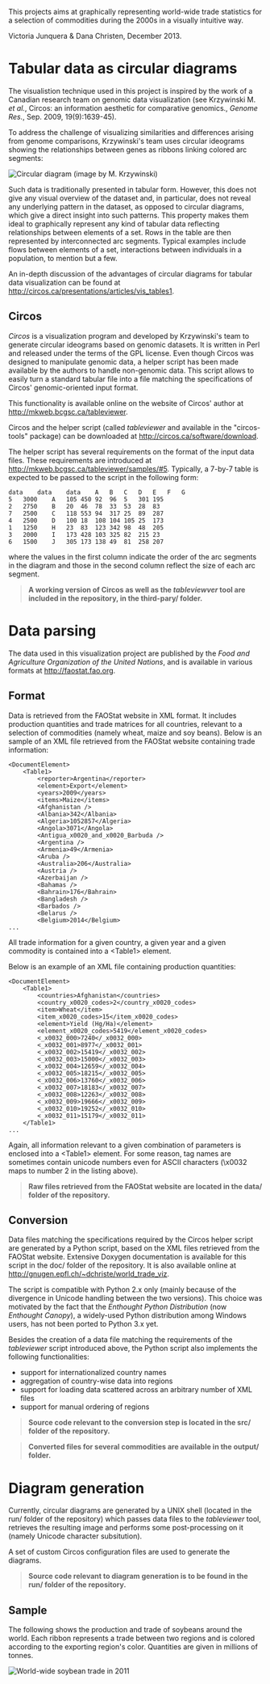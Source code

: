 
This projects aims at graphically representing world-wide trade statistics for a selection of commodities during the 2000s in a visually intuitive way.

Victoria Junquera & Dana Christen, December 2013.

Tabular data as circular diagrams
=================================

The visualistion technique used in this project is inspired by the work of a Canadian research team on genomic data visualization (see Krzywinski M. *et al.*, Circos: an information aesthetic for comparative genomics., *Genome Res.*, Sep. 2009, 19(9):1639-45).

To address the challenge of visualizing similarities and differences arising from genome comparisons, Krzywinski's team uses circular ideograms showing the relationships between genes as ribbons linking colored arc segments:

![Circular diagram (image by M. Krzywinski)](https://bitbucket.org/danachristen/world-trade-viz/raw/master/doc/diagram.jpg)

Such data is traditionally presented in tabular form. However, this does not give any visual overview of the dataset and, in particular, does not reveal any underlying pattern in the dataset, as opposed to circular diagrams, which give a direct insight into such patterns. This property makes them ideal to graphically represent any kind of tabular data reflecting relationships between elements of a set. Rows in the table are then represented by interconnected arc segments. Typical examples include flows between elements of a set, interactions between individuals in a population, to mention but a few.

An in-depth discussion of the advantages of circular diagrams for tabular data visualization can be found at <http://circos.ca/presentations/articles/vis_tables1>.

Circos
------

*Circos* is a visualization program and developed by Krzywinski's team to generate circular ideograms based on genomic datasets. It is written in Perl and released under the terms of the GPL license. Even though Circos was designed to manipulate genomic data, a helper script has been made available by the authors to handle non-genomic data. This script allows to easily turn a standard tabular file into a file matching the specifications of Circos' genomic-oriented input format.

This functionality is available online on the website of Circos' author at <http://mkweb.bcgsc.ca/tableviewer>.

Circos and the helper script (called *tableviewer* and available in the "circos-tools" package) can be downloaded at <http://circos.ca/software/download>.

The helper script has several requirements on the format of the input data files. These requirements are introduced at <http://mkweb.bcgsc.ca/tableviewer/samples/#5>. Typically, a 7-by-7 table is expected to be passed to the script in the following form:

    data	data	data	A	B	C	D	E	F	G
    5	3000	A	105	450	92	96	5	301	195
    2	2750	B	20	46	78	33	53	28	83
    7	2500	C	118	553	94	317	25	89	287
    4	2500	D	100	18	108	104	105	25	173
    1	1250	H	23	83	123	342	98	48	205
    3	2000	I	173	428	103	325	82	215	23
    6	1500	J	305	173	138	49	81	258	207

where the values in the first column indicate the order of the arc segments in the diagram and those in the second column reflect the size of each arc segment.

> **A working version of Circos as well as the *tableviewver* tool are included in the repository, in the third-pary/ folder.**

Data parsing
============

The data used in this visualization project are published by the *Food and Agriculture Organization of the United Nations*, and is available in various formats at <http://faostat.fao.org>.

Format
------

Data is retrieved from the FAOStat website in XML format. It includes production quantities and trade matrices for all countries, relevant to a selection of commodities (namely wheat, maize and soy beans). Below is an sample of an XML file retrieved from the FAOStat website containing trade information:

    <DocumentElement>
        <Table1>
            <reporter>Argentina</reporter>
            <element>Export</element>
            <years>2009</years>
            <items>Maize</items>
            <Afghanistan />
            <Albania>342</Albania>
            <Algeria>1052857</Algeria>
            <Angola>3071</Angola>
            <Antigua_x0020_and_x0020_Barbuda />
            <Argentina />
            <Armenia>49</Armenia>
            <Aruba />
            <Australia>206</Australia>
            <Austria />
            <Azerbaijan />
            <Bahamas />
            <Bahrain>176</Bahrain>
            <Bangladesh />
            <Barbados />
            <Belarus />
            <Belgium>2014</Belgium>
    ...

All trade information for a given country, a given year and a given commodity is contained into a \<Table1\> element.

Below is an example of an XML file containing production quantities:

    <DocumentElement>
        <Table1>
            <countries>Afghanistan</countries>
            <country_x0020_codes>2</country_x0020_codes>
            <item>Wheat</item>
            <item_x0020_codes>15</item_x0020_codes>
            <element>Yield (Hg/Ha)</element>
            <element_x0020_codes>5419</element_x0020_codes>
            <_x0032_000>7240</_x0032_000>
            <_x0032_001>8977</_x0032_001>
            <_x0032_002>15419</_x0032_002>
            <_x0032_003>15000</_x0032_003>
            <_x0032_004>12659</_x0032_004>
            <_x0032_005>18215</_x0032_005>
            <_x0032_006>13760</_x0032_006>
            <_x0032_007>18183</_x0032_007>
            <_x0032_008>12263</_x0032_008>
            <_x0032_009>19666</_x0032_009>
            <_x0032_010>19252</_x0032_010>
            <_x0032_011>15179</_x0032_011>
        </Table1>
    ...

Again, all information relevant to a given combination of parameters is enclosed into a \<Table1\> element. For some reason, tag names are sometimes contain unicode numbers even for ASCII characters (\\x0032 maps to number 2 in the listing above).

> **Raw files retrieved from the FAOStat website are located in the data/ folder of the repository.**

Conversion
----------

Data files matching the specifications required by the Circos helper script are generated by a Python script, based on the XML files retrieved from the FAOStat website. Extensive Doxygen documentation is available for this script in the doc/ folder of the repository. It is also available online at <http://gnugen.epfl.ch/~dchriste/world_trade_viz>.

The script is compatible with Python 2.x only (mainly because of the divergence in Unicode handling between the two versions). This choice was motivated by the fact that the *Enthought Python Distribution* (now *Enthought Canopy*), a widely-used Python distribution among Windows users, has not been ported to Python 3.x yet.

Besides the creation of a data file matching the requirements of the *tableviewer* script introduced above, the Python script also implements the following functionalities:
 - support for internationalized country names
 - aggregation of country-wise data into regions
 - support for loading data scattered across an arbitrary number of XML files
 - support for manual ordering of regions

 > **Source code relevant to the conversion step is located in the src/ folder of the repository.**

 > **Converted files for several commodities are available in the output/ folder.**

Diagram generation
==================

Currently, circular diagrams are generated by a UNIX shell (located in the run/ folder of the repository) which passes data files to the *tableviewer* tool, retrieves the resulting image and performs some post-processing on it (namely Unicode character subsitution).

A set of custom Circos configuration files are used to generate the diagrams.

> **Source code relevant to diagram generation is to be found in the run/ folder of the repository.**

Sample
------

The following shows the production and trade of soybeans around the world. Each ribbon represents a trade between two regions and is colored according to the exporting region's color. Quantities are given in millions of tonnes.

![World-wide soybean trade in 2011](https://bitbucket.org/danachristen/world-trade-viz/raw/master/doc/soybeans_2011.jpg)
